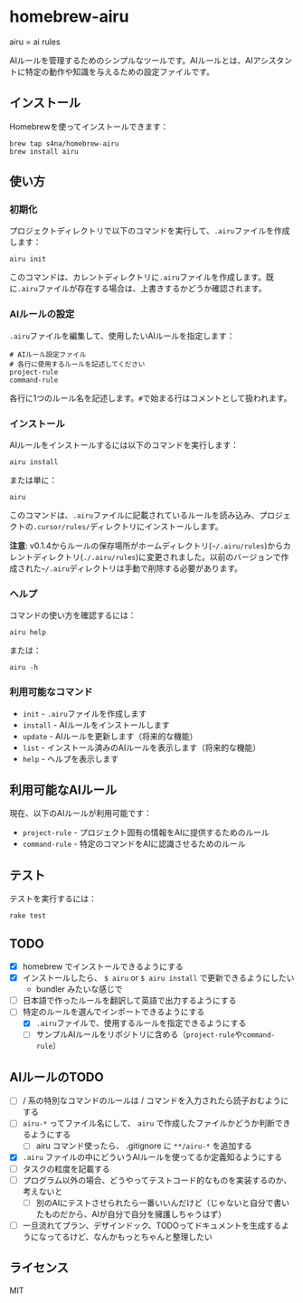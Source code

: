 # homebrew-airu

airu = ai rules

AIルールを管理するためのシンプルなツールです。AIルールとは、AIアシスタントに特定の動作や知識を与えるための設定ファイルです。

## インストール

Homebrewを使ってインストールできます：

```
brew tap s4na/homebrew-airu
brew install airu
```

## 使い方

### 初期化

プロジェクトディレクトリで以下のコマンドを実行して、`.airu`ファイルを作成します：

```
airu init
```

このコマンドは、カレントディレクトリに`.airu`ファイルを作成します。既に`.airu`ファイルが存在する場合は、上書きするかどうか確認されます。

### AIルールの設定

`.airu`ファイルを編集して、使用したいAIルールを指定します：

```
# AIルール設定ファイル
# 各行に使用するルールを記述してください
project-rule
command-rule
```

各行に1つのルール名を記述します。`#`で始まる行はコメントとして扱われます。

### インストール

AIルールをインストールするには以下のコマンドを実行します：

```
airu install
```

または単に：

```
airu
```

このコマンドは、`.airu`ファイルに記載されているルールを読み込み、プロジェクトの`.cursor/rules/`ディレクトリにインストールします。

**注意**: v0.1.4からルールの保存場所がホームディレクトリ(`~/.airu/rules`)からカレントディレクトリ(`./.airu/rules`)に変更されました。以前のバージョンで作成された`~/.airu`ディレクトリは手動で削除する必要があります。

### ヘルプ

コマンドの使い方を確認するには：

```
airu help
```

または：

```
airu -h
```

### 利用可能なコマンド

- `init` - `.airu`ファイルを作成します
- `install` - AIルールをインストールします
- `update` - AIルールを更新します（将来的な機能）
- `list` - インストール済みのAIルールを表示します（将来的な機能）
- `help` - ヘルプを表示します

## 利用可能なAIルール

現在、以下のAIルールが利用可能です：

- `project-rule` - プロジェクト固有の情報をAIに提供するためのルール
- `command-rule` - 特定のコマンドをAIに認識させるためのルール

## テスト

テストを実行するには：

```
rake test
```

## TODO
- [x] homebrew でインストールできるようにする
- [x] インストールしたら、 `$ airu` or `$ airu install` で更新できるようにしたい
  - bundler みたいな感じで
- [ ] 日本語で作ったルールを翻訳して英語で出力するようにする
- [ ] 特定のルールを選んでインポートできるようにする
  - [x] `.airu`ファイルで、使用するルールを指定できるようにする
  - [ ] サンプルAIルールをリポジトリに含める（`project-rule`や`command-rule`）

## AIルールのTODO
- [ ] / 系の特別なコマンドのルールは / コマンドを入力されたら読子おむようにする
- [ ] `airu-*` ってファイル名にして、 `airu` で作成したファイルかどうか判断できるようにする
  - [ ] airu コマンド使ったら、 .gitignore に `**/airu-*` を追加する
- [x] `.airu` ファイルの中にどういうAIルールを使ってるか定義知るようにする
- [ ] タスクの粒度を記載する
- [ ] プログラム以外の場合、どうやってテストコード的なものを実装するのか、考えないと
  - [ ] 別のAIにテストさせられたら一番いいんだけど（じゃないと自分で書いたものだから、AIが自分で自分を擁護しちゃうはず）
- [ ] 一旦流れてプラン、デザインドック、TODOってドキュメントを生成するようになってるけど、なんかもっとちゃんと整理したい

## ライセンス

MIT
